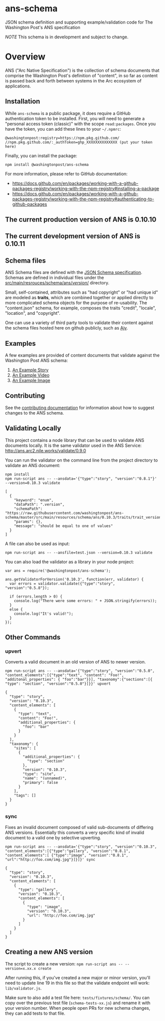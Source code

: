 # ans-schema

JSON schema definition and supporting example/validation code for The Washington Post's ANS specification

*NOTE* This schema is in development and subject to change.

# Overview

ANS ("Arc Native Specification") is the collection of schema documents that comprise the Washington Post's definition of "content", in so far as content is passed back and forth between systems in the Arc ecosystem of applications.

## Installation

While `ans-schema` is a public package, it does require a GitHub authentication token to be installed. First, you will need to generate a "personal access token (classic)" with the scope `read:packages`. Once you have the token, you can add these lines to your `~/.npmrc`:

```
@washingtonpost:registry=https://npm.pkg.github.com/
//npm.pkg.github.com/:_authToken=ghp_XXXXXXXXXXXXXX (put your token here)
```

Finally, you can install the package:

```
npm install @washingtonpost/ans-schema
```

For more information, please refer to GitHub documentation:

- <https://docs.github.com/en/packages/working-with-a-github-packages-registry/working-with-the-npm-registry#installing-a-package>
- <https://docs.github.com/en/packages/working-with-a-github-packages-registry/working-with-the-npm-registry#authenticating-to-github-packages>

## The current production version of ANS is 0.10.10

## The current development version of ANS is 0.10.11

## Schema files

ANS Schema files are defined with the [JSON Schema specification](https://spacetelescope.github.io/understanding-json-schema/index.html).  Schemas are defined in individual files under the [src/main/resrouces/schema/ans/*version*/](src/main/resources/schema/ans/0.10.0/) directory.

Small, self-contained, attributes such as "had copyright" or "had unique id" are modeled as **traits**, which are combined together or applied directly to more complicated schema objects for the purpose of re-usability.  The "content.json" schema, for example, composes the traits "credit", "locale", "location", and "copyright".

One can use a variety of third party tools to validate their content against the schema files hosted here on github publicly, such as [Ajv](https://github.com/epoberezkin/ajv).

## Examples

A few examples are provided of content documents that validate against the Washington Post ANS schema:

1. [An Example Story](tests/fixtures/schema/0.10.3/story-fixture-references.json)
2. [An Example Video](tests/fixtures/schema/0.10.3/video-fixture-nationals.json)
3. [An Example Image](tests/fixtures/schema/0.10.3/image-fixture-good.json)

## Contributing

See the [contributing documentation](CONTRIBUTING.md) for information about how to suggest changes to the ANS schema.

## Validating Locally ##

This project contains a node library that can be used to validate ANS documents locally.  It is the same validator used in the ANS Service: <http://ans.arc2.nile.works/validate/0.9.0>

You can run the validator on the command line from the project directory to validate an ANS document:

```
npm install
npm run-script ans -- --ansdata='{"type":"story", "version":"0.8.1"}' --version=0.10.3 validate

[
  {
    "keyword": "enum",
    "dataPath": ".version",
    "schemaPath": "https://raw.githubusercontent.com/washingtonpost/ans-schema/master/src/main/resources/schema/ans/0.10.3/traits/trait_version.json/enum",
    "params": {},
    "message": "should be equal to one of values"
  }
]
```

A file can also be used as input:

```
npm run-script ans -- --ansfile=test.json --version=0.10.3 validate

```

You can also load the validator as a library in your node project:

```
var ans = require('@washingtonpost/ans-schema');

ans.getValidatorForVersion('0.10.3', function(err, validator) {
  var errors = validator.validate({"type":"story", "version":"0.5.8"});

  if (errors.length > 0) {
    console.log("There were some errors: " + JSON.stringify(errors));
  }
  else {
    console.log("It's valid!");
  }
});
```

## Other Commands ##

### upvert ###

Converts a valid document in an old version of ANS to newer version.

```
npm run-script ans -- --ansdata='{"type":"story", "version":"0.5.0", "content_elements":[{"type":"text", "content": "Foo!", "additonal_properties": { "foo":"bar"}}], "taxonomy":{"sections":[{ "type": "section", "version":"0.5.0"}]}}' upvert

{
  "type": "story",
  "version": "0.10.3",
  "content_elements": [
    {
      "type": "text",
      "content": "Foo!",
      "additional_properties": {
        "foo": "bar"
      }
    }
  ],
  "taxonomy": {
    "sites": [
      {
        "additional_properties": {
          "type": "section"
        },
        "version": "0.10.3",
        "type": "site",
        "name": "(unnamed)",
        "primary": false
      }
    ],
    "tags": []
  }
}
```

### sync ###

Fixes an invalid document composed of valid sub-documents of differing ANS versions. Essentially this converts a very specific kind of invalid document to a valid one by selective upverting.

```
npm run-script ans -- --ansdata='{"type":"story", "version":"0.10.3", "content_elements":[{"type":"gallery", "version":"0.8.1", "content_elements":[ {"type":"image", "version":"0.8.1", "url":"http://foo.com/img.jpg"}]}]}' sync

{
  "type": "story",
  "version": "0.10.3",
  "content_elements": [
    {
      "type": "gallery",
      "version": "0.10.3",
      "content_elements": [
        {
          "type": "image",
          "version": "0.10.3",
          "url": "http://foo.com/img.jpg"
        }
      ]
    }
  ]
}
```

## Creating a new ANS version

The script to create a new version: `npm run-script ans -- --version=x.xx.x create`

After running this, if you've created a new major or minor version, you'll need to update line 19 in this file so that the validate endpoint will work: `lib/validator.js`.

Make sure to also add a test file here: `tests/fixtures/schema/`. You can copy over the previous test file (`schema-tests-xx.js`) and rename it with your version number. When people open PRs for new schema changes, they can add tests to that file.

